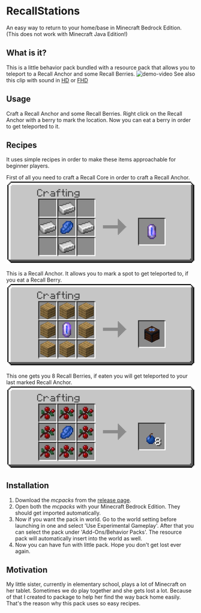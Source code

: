 # RecallStations

An easy way to return to your home/base in Minecraft Bedrock Edition. (This does not work with Minecraft Java Edition!)

## What is it?

This is a little behavior pack bundled with a resource pack that allows you to teleport to a Recall Anchor and some Recall Berries.
![demo-video](demo/demoGIF.gif)
See also this clip with sound in [HD](demo/demoHD.mp4) or [FHD](demo/demoFHD.mp4)

## Usage
Craft a Recall Anchor and some Recall Berries. Right click on the Recall Anchor with a berry to mark the location. Now you can eat a berry in order to get teleported to it.

## Recipes

It uses simple recipes in order to make these items approachable for beginner players.

First of all you need to craft a Recall Core in order to craft a Recall Anchor.
![crafting recipe 1](demo/crafting1.png)

This is a Recall Anchor. It allows you to mark a spot to get teleported to, if you eat a Recall Berry.
![crafting recipe 2](demo/crafting2.png)

This one gets you 8 Recall Berries, if eaten you will get teleported to your last marked Recall Anchor.
![crafting recipe 3](demo/crafting3.png)

## Installation

1. Download the *mcpacks* from the [release page](https://github.com/derPiepmatz/Recall-Stations/releases/latest).
2. Open both the *mcpacks* with your Minecraft Bedrock Edition. They should get imported automatically.
3. Now if you want the pack in world. Go to the world setting before launching in one and select 'Use Experimental Gameplay'. After that you can select the pack under 'Add-Ons/Behavior Packs'. The resource pack will automatically insert into the world as well.
4. Now you can have fun with little pack. Hope you don't get lost ever again.

## Motivation

My little sister, currently in elementary school, plays a lot of Minecraft on her tablet. Sometimes we do play together and she gets lost a lot. Because of that I created to package to help her find the way back home easily. That's the reason why this pack uses so easy recipes.
